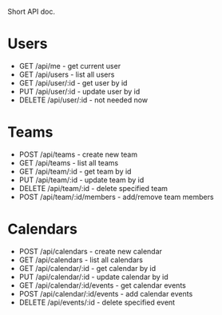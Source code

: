 Short API doc.

# Users
* GET /api/me - get current user
* GET /api/users - list all users
* GET /api/user/:id - get user by id
* PUT /api/user/:id - update user by id
* DELETE /api/user/:id - not needed now

# Teams
* POST /api/teams - create new team
* GET /api/teams - list all teams
* GET /api/team/:id - get team by id
* PUT /api/team/:id - update team by id
* DELETE /api/team/:id - delete specified team
* POST /api/team/:id/members - add/remove team members

# Calendars
* POST /api/calendars - create new calendar
* GET /api/calendars - list all calendars
* GET /api/calendar/:id - get calendar by id
* PUT /api/calendar/:id - update calendar by id
* GET /api/calendar/:id/events - get calendar events
* POST /api/calendar/:id/events - add calendar events
* DELETE /api/events/:id - delete specified event
